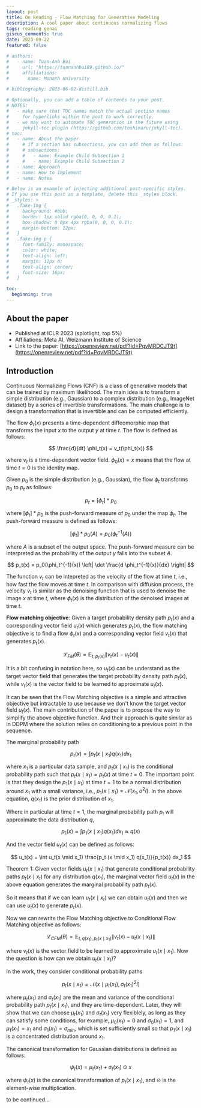 ```yaml
---
layout: post
title: On Reading - Flow Matching for Generative Modeling
description: A cool paper about continuous normalizing flows
tags: reading genai
giscus_comments: true
date: 2023-09-22
featured: false

# authors:
#   - name: Tuan-Anh Bui
#     url: "https://tuananhbui89.github.io/"
#     affiliations:
#       name: Monash University

# bibliography: 2023-06-02-distill.bib

# Optionally, you can add a table of contents to your post.
# NOTES:
#   - make sure that TOC names match the actual section names
#     for hyperlinks within the post to work correctly.
#   - we may want to automate TOC generation in the future using
#     jekyll-toc plugin (https://github.com/toshimaru/jekyll-toc).
# toc:
#   - name: About the paper
#     # if a section has subsections, you can add them as follows:
#     # subsections:
#     #   - name: Example Child Subsection 1
#     #   - name: Example Child Subsection 2
#   - name: Approach
#   - name: How to implement
#   - name: Notes

# Below is an example of injecting additional post-specific styles.
# If you use this post as a template, delete this _styles block.
# _styles: >
#   .fake-img {
#     background: #bbb;
#     border: 1px solid rgba(0, 0, 0, 0.1);
#     box-shadow: 0 0px 4px rgba(0, 0, 0, 0.1);
#     margin-bottom: 12px;
#   }
#   .fake-img p {
#     font-family: monospace;
#     color: white;
#     text-align: left;
#     margin: 12px 0;
#     text-align: center;
#     font-size: 16px;
#   }

toc:
  beginning: true
---
```


## About the paper

- Published at ICLR 2023 (splotlight, top 5%)
- Affiliations: Meta AI, Weizmann Institute of Science
- Link to the paper: [https://openreview.net/pdf?id=PqvMRDCJT9t](https://openreview.net/pdf?id=PqvMRDCJT9t)

## Introduction

Continuous Normalizing Flows (CNF) is a class of generative models that can be trained by maximum likelihood. The main idea is to transform a simple distribution (e.g., Gaussian) to a complex distribution (e.g., ImageNet dataset) by a series of invertible transformations. The main challenge is to design a transformation that is invertible and can be computed efficiently.

The flow $\phi_t(x)$ presents a time-dependent diffeomorphic map that transforms the input $x$ to the output $y$ at time $t$. The flow is defined as follows:

$$ \frac{d}{dt} \phi_t(x) = v_t(\phi_t(x)) $$

where $v_t$ is a time-dependent vector field. $\phi_0(x) = x$ means that the flow at time $t=0$ is the identity map.

Given $p_0$ is the simple distribution (e.g., Gaussian), the flow $\phi_t$ transforms $p_0$ to $p_t$ as follows: 

$$ p_t = [ \phi_t ] * p_0 $$

where $[ \phi_t ] * p_0$ is the push-forward measure of $p_0$ under the map $\phi_t$. 
The push-forward measure is defined as follows:

$$ [ \phi_t ] * p_0(A) = p_0(\phi_t^{-1}(A)) $$

where $A$ is a subset of the output space. The push-forward measure can be interpreted as the probability of the output $y$ falls into the subset $A$.

$$ p_t(x) = p_0(\phi_t^{-1}(x)) \left| \det \frac{d \phi_t^{-1}(x)}{dx} \right| $$

The function $v_t$ can be intepreted as the velocity of the flow at time $t$, i.e., how fast the flow moves at time $t$. In comparison with diffusion process, the velocity $v_t$ is similar as the denoising function that is used to denoise the image $x$ at time $t$, where $\phi_t(x)$ is the distribution of the denoised images at time $t$.

<!-- The flow is invertible because it is a diffeomorphic map. The inverse flow is defined as follows:

$$ \frac{d}{dt} \phi_t^{-1}(y) = -v_t(\phi_t^{-1}(y)) $$
 -->

**Flow matching objective**: Given a target probability density path $p_t(x)$ and a corresponding vector field $u_t(x)$ which generates $p_t(x)$, the flow matching objective is to find a flow $\phi_t(x)$ and a corresponding vector field $v_t(x)$ that generates $p_t(x)$.

$$ \mathcal{L}_{FM} (\theta) = \mathbb{E}_{t, p_t(x)} \| v_t(x) - u_t(x) \| $$

It is a bit confusing in notation here, so $u_t(x)$ can be understand as the target vector field that generates the target probability density path $p_t(x)$, while $v_t(x)$ is the vector field to be learned to approximate $u_t(x)$.

It can be seen that the Flow Matching objective is a simple and attractive objective but intractable to use because we don't know the target vector field $u_t(x)$.
The main contribution of the paper is to propose the way to simplify the above objective function. And their approach is quite similar as in DDPM where the solution relies on conditioning to a previous point in the sequence.

The marginal probability path 

$$ p_t(x) = \int p_t(x \mid x_1) q(x_1) dx_1 $$ 

where $x_1$ is a particular data sample, and $p_t(x \mid x_1)$ is the conditional probability path such that $p_t(x \mid x_1) = p_t(x)$ at time $t=0$. 
The important point is that they design the $p_1(x \mid x_1)$ at time $t=1$ to be a normal distribution around $x_1$ with a small variance, i.e., $p_1 (x \mid x_1) = \mathcal{N}(x_1, \sigma^2 I)$. In the above equation, $q(x_1)$ is the prior distribution of $x_1$.

Where in particular at time $t=1$, the marginal probability path $p_!$ will approximate the data distribution $q$, 

$$ p_1(x) = \int p_1(x \mid x_1) q(x_1) dx_1 \approx q(x) $$ 

And the vector field $u_t(x)$ can be defined as follows: 

$$ u_t(x) = \int u_t(x \mid x_1) \frac{p_t (x \mid x_1) q(x_1)}{p_t(x)} dx_1 $$

Theorem 1: Given vector fields $u_t(x \mid x_t)$ that generate conditional probability paths $p_t(x \mid x_t)$ for any distribution $q(x_1)$, the marginal vector field $u_t(x)$ in the above equation generates the marginal probability path $p_t(x)$.

So it means that if we can learn $u_t (x \mid x_t)$ we can obtain $u_t(x)$ and then we can use $u_t(x)$ to generate $p_t(x)$.

Now we can rewrite the Flow Matching objective to Conditional Flow Matching objective as follows:

$$ \mathcal{L}_{CFM} (\theta) = \mathbb{E}_{t, q(x_1), p_t(x \mid x_1)} \| v_t(x) - u_t(x \mid x_1) \| $$

where $v_t(x)$ is the vector field to be learned to approximate $u_t(x \mid x_1)$. 
Now the question is how can we obtain $u_t(x \mid x_1)$?

In the work, they consider conditional probability paths 

$$ p_t(x \mid x_1) = \mathcal{N} (x \mid \mu_t (x_1), \sigma_t (x_1)^2 I) $$

where $\mu_t (x_1)$ and $\sigma_t (x_1)$ are the mean and variance of the conditional probability path $p_t(x \mid x_1)$, and they are time-dependent. Later, they will show that we can choose $\mu_t (x_1)$ and $\sigma_t (x_1)$ very flexiblely, as long as they can satisfy some conditions, for example, $\mu_0 (x_1) = 0$ and $\sigma_0 (x_1) = 1$, and $\mu_1 (x_1) = x_1$ and $\sigma_1 (x_1) = \sigma_{min}$, which is set sufficiently small so that $p_1 (x \mid x_1)$ is a concentrated distribution around $x_1$.

The canonical transformation for Gaussian distributions is defined as follows:

$$ \psi_t (x) = \mu_t (x_1) + \sigma_t (x_1) \odot x $$

where $\psi_t (x)$ is the canonical transformation of $p_t(x \mid x_1)$, and $\odot$ is the element-wise multiplication.

to be continued...